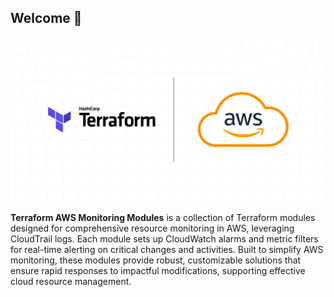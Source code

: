 ## Welcome 👋

![banner](https://raw.githubusercontent.com/terraform-aws-monitoring-modules/art/refs/heads/main/terraform-aws-banner.jpg)

**Terraform AWS Monitoring Modules** is a collection of Terraform modules designed for comprehensive resource monitoring in AWS, leveraging CloudTrail logs. Each module sets up CloudWatch alarms and metric filters for real-time alerting on critical changes and activities. Built to simplify AWS monitoring, these modules provide robust, customizable solutions that ensure rapid responses to impactful modifications, supporting effective cloud resource management.
